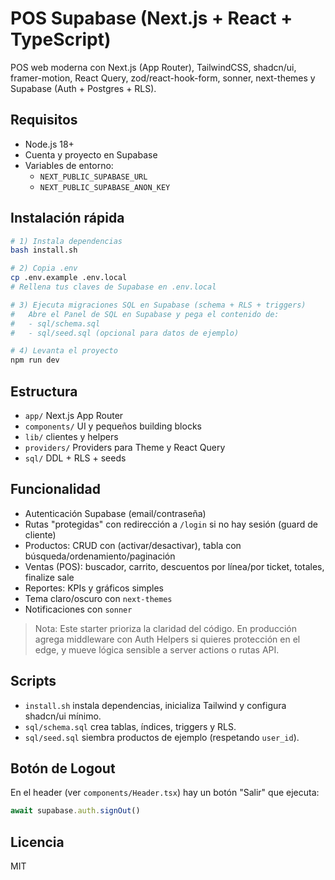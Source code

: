 # POS Supabase (Next.js + React + TypeScript)

POS web moderna con Next.js (App Router), TailwindCSS, shadcn/ui, framer-motion, React Query, zod/react-hook-form, sonner, next-themes y Supabase (Auth + Postgres + RLS).

## Requisitos
- Node.js 18+
- Cuenta y proyecto en Supabase
- Variables de entorno:
  - `NEXT_PUBLIC_SUPABASE_URL`
  - `NEXT_PUBLIC_SUPABASE_ANON_KEY`

## Instalación rápida
```bash
# 1) Instala dependencias
bash install.sh

# 2) Copia .env
cp .env.example .env.local
# Rellena tus claves de Supabase en .env.local

# 3) Ejecuta migraciones SQL en Supabase (schema + RLS + triggers)
#   Abre el Panel de SQL en Supabase y pega el contenido de:
#   - sql/schema.sql
#   - sql/seed.sql (opcional para datos de ejemplo)

# 4) Levanta el proyecto
npm run dev
```

## Estructura
- `app/` Next.js App Router
- `components/` UI y pequeños building blocks
- `lib/` clientes y helpers
- `providers/` Providers para Theme y React Query
- `sql/` DDL + RLS + seeds

## Funcionalidad
- Autenticación Supabase (email/contraseña)
- Rutas "protegidas" con redirección a `/login` si no hay sesión (guard de cliente)
- Productos: CRUD con (activar/desactivar), tabla con búsqueda/ordenamiento/paginación
- Ventas (POS): buscador, carrito, descuentos por línea/por ticket, totales, finalize sale
- Reportes: KPIs y gráficos simples
- Tema claro/oscuro con `next-themes`
- Notificaciones con `sonner`

> Nota: Este starter prioriza la claridad del código. En producción agrega middleware con Auth Helpers si quieres protección en el edge, y mueve lógica sensible a server actions o rutas API.

## Scripts
- `install.sh` instala dependencias, inicializa Tailwind y configura shadcn/ui mínimo.
- `sql/schema.sql` crea tablas, índices, triggers y RLS.
- `sql/seed.sql` siembra productos de ejemplo (respetando `user_id`).

## Botón de Logout
En el header (ver `components/Header.tsx`) hay un botón "Salir" que ejecuta:
```ts
await supabase.auth.signOut()
```

## Licencia
MIT
